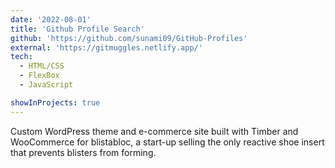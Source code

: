 ```yaml
---
date: '2022-08-01'
title: 'Github Profile Search'
github: 'https://github.com/sunami09/GitHub-Profiles'
external: 'https://gitmuggles.netlify.app/'
tech:
  - HTML/CSS
  - FlexBox
  - JavaScript

showInProjects: true
---
```


Custom WordPress theme and e-commerce site built with Timber and WooCommerce for blistabloc, a start-up selling the only reactive shoe insert that prevents blisters from forming.
